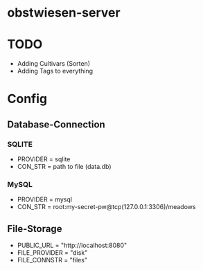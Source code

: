 # obstwiesen-server



# TODO
- Adding Cultivars (Sorten)
- Adding Tags to everything

# Config

## Database-Connection
### SQLITE
- PROVIDER = sqlite
- CON_STR = path to file (data.db)

### MySQL
- PROVIDER = mysql
- CON_STR = root:my-secret-pw@tcp(127.0.0.1:3306)/meadows


## File-Storage
- PUBLIC_URL = "http://localhost:8080"
- FILE_PROVIDER = "disk"
- FILE_CONNSTR = "files" 